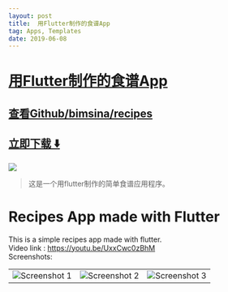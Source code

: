 ```yaml
---
layout: post
title:  用Flutter制作的食谱App
tag: Apps, Templates
date: 2019-06-08
---
```


# [用Flutter制作的食谱App ](http://github.com/bimsina/recipes) 



## [查看Github/bimsina/recipes](http://github.com/bimsina/recipes)
## [立即下载 ️⬇️ ](https://codeload.github.com/bimsina/recipes/zip/master) 


 
![](https://flutterawesome.com/content/images/2019/04/Recipes-App-made-with-Flutter.jpg)
 
>
> 这是一个用flutter制作的简单食谱应用程序。
>

 
# Recipes App made with Flutter
 This is a simple recipes app made with flutter.<br>
Video link : https://youtu.be/UxxCwc0zBhM <br>
Screenshots:<br>
<table style={border:"none"}><tr><td><img src="https://user-images.githubusercontent.com/29589003/55663438-9fdfbb80-583d-11e9-96ac-501652b5cd83.png" alt="Screenshot 1"/></td><td><img src="https://user-images.githubusercontent.com/29589003/55663452-b9810300-583d-11e9-8458-d0c73e166818.png" alt="Screenshot 2"/></td><td><img src="https://user-images.githubusercontent.com/29589003/55663630-7ffdc700-5840-11e9-83b3-398acd1e8ac2.png" alt="Screenshot 3"/></td></tr></table>
